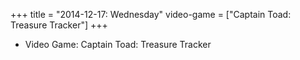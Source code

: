 +++
title = "2014-12-17: Wednesday"
video-game = ["Captain Toad: Treasure Tracker"]
+++


* Video Game: Captain Toad: Treasure Tracker